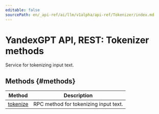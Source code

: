 ```yaml
---
editable: false
sourcePath: en/_api-ref/ai/llm/v1alpha/api-ref/Tokenizer/index.md
---
```


# YandexGPT API, REST: Tokenizer methods
Service for tokenizing input text.

## Methods {#methods}
Method | Description
--- | ---
[tokenize](tokenize.md) | RPC method for tokenizing input text.